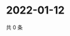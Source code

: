 # 2022-01-12

共 0 条

<!-- BEGIN WEIBO -->
<!-- 最后更新时间 Wed Jan 12 2022 18:10:20 GMT+0800 (China Standard Time) -->

<!-- END WEIBO -->
